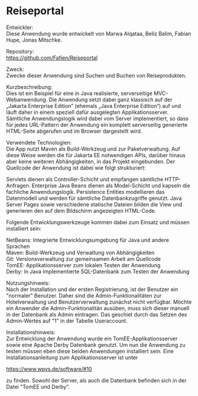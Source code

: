 # Reiseportal

Entwickler:<br>
Diese Anwendung wurde entwickelt von Marwa Alqataa, Beliz Balim, Fabian Hupe, Jonas Mitschke.

Repository:<br>
https://github.com/Fafien/Reiseportal 

Zweck:<br>
Zwecke dieser Anwendung sind Suchen und Buchen von Reiseprodukten.

Kurzbeschreibung:<br>
Dies ist ein Beispiel für eine in Java realisierte, serverseitige MVC-Webanwendung. Die Anwendung setzt dabei ganz klassisch auf der „Jakarta Enterprise Edition” (ehemals „Java Enterprise Edition“) auf und läuft daher in einem speziell dafür ausgelegten Applikationsserver. Sämtliche Anwendungslogik wird dabei vom Server implementiert, so dass für jedes URL-Pattern der Anwendung ein komplett serverseitig generierte HTML-Seite abgerufen und im Browser dargestellt wird.

Verwendete Technologien:<br>
Die App nutzt Maven als Build-Werkzeug und zur Paketverwaltung. Auf diese Weise werden die für Jakarta EE notwendigen APIs, darüber hinaus aber keine weiteren Abhängigkeiten, in das Projekt eingebunden. Der Quellcode der Anwendung ist dabei wie folgt strukturiert:

Servlets dienen als Controller-Schicht und empfangen sämtliche HTTP-Anfragen.
Enterprise Java Beans dienen als Model-Schicht und kapseln die fachliche Anwendungslogik.
Persistence Entities modellieren das Datenmodell und werden für sämtliche Datenbankzugriffe genutzt.
Java Server Pages sowie verschiedene statische Dateien bilden die View und generieren den auf dem Bildschirm angezeigten HTML-Code.

Folgende Entwicklungswerkzeuge kommen dabei zum Einsatz und müssen installiert sein:

NetBeans: Integrierte Entwicklungsumgebung für Java und andere Sprachen<br>
Maven:    Build-Werkzeug und Verwaltung von Abhängigkeiten<br>
Git:      Versionsverwaltung zur gemeinsamen Arbeit am Quellcode<br>
TomEE:    Applikationsserver zum lokalen Testen der Anwendung<br>
Derby:    In Java implementierte SQL-Datenbank zum Testen der Anwendung<br>

Nutzungshinweis:<br>
Nach der Installation und der ersten Registrierung, ist der Benutzer ein "normaler" Benutzer. Daher sind die Admin-Funktionalitäten zur Hotelverwaltung und Benutzerverwaltung zunächst nicht verfügbar. Möchte ein Anwender die Admin-Funktionalitän ausüben, muss sich dieser manuell in der Datenbank als Admin eintragen. Das geschiet durch das Setzen des Admin-Wertes auf "1" in der Tabelle Useraccount.

Installationshinweis:<br>
Zur Entwicklung der Anwendung wurde ein TomEE-Applikationsserver sowie eine Apache Derby Datenbank genutzt. Um nun die Anwendung zu testen müssen eben diese beiden Anwendungen installiert sein. Eine Installationsanleitung zum Applikationsserver ist unter

https://www.wpvs.de/software/#10

zu finden. Sowohl der Server, als auch die Datenbank befinden sich in der Datei "TomEE und Derby".
